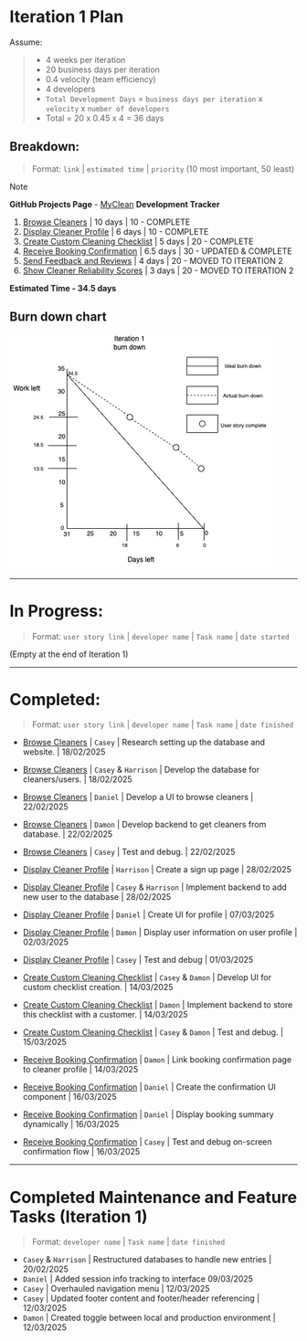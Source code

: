 # Iteration 1 Plan

Assume:
> - 4 weeks per iteration  
> - 20 business days per iteration  
> - 0.4 velocity (team efficiency)  
> - 4 developers  
> - `Total Development Days` = `business days per iteration` x `velocity` x `number of developers`  
> - Total = 20 x 0.45 x 4 = 36 days  

## Breakdown:
> Format: `link` | `estimated time` | `priority` (10 most important, 50 least)

> [!Note]
> **GitHub Projects Page** - [MyClean](https://github.com/users/Casey-Summers/projects/1) **Development Tracker**

1. [Browse Cleaners](/user_stories/user_story_browse_cleaners.md) | 10 days | 10 - COMPLETE  
2. [Display Cleaner Profile](/user_stories/user_story_display_cleaner_profile.md) | 6 days | 10 - COMPLETE  
3. [Create Custom Cleaning Checklist](/user_stories/user_story_create_custom_cleaning_checklist.md) | 5 days | 20 - COMPLETE
4. [Receive Booking Confirmation](/user_stories/user_story_receive_booking_confirmation.md) | 6.5 days | 30 - UPDATED & COMPLETE
5. [Send Feedback and Reviews](/user_stories/user_story_send_feedback_and_reviews.md) | 4 days | 20 - MOVED TO ITERATION 2  
6. [Show Cleaner Reliability Scores](/user_stories/user_story_show_cleaner_reliability_scores.md) | 3 days | 20 - MOVED TO ITERATION 2  

**Estimated Time - 34.5 days**

## Burn down chart
![Burn down chart](/iterations/images/iteration_1_burn_down_1.jpg)

---

# In Progress:
> Format: `user story link` | `developer name` | `Task name` | `date started`

(Empty at the end of Iteration 1)

---

# Completed:
> Format: `user story link` | `developer name` | `Task name` | `date finished`

* [Browse Cleaners](https://github.com/harrisonroufos/CP3407-EXT-GROUP-PROJECT/blob/main/user_stories/user_story_browse_cleaners.md) | `Casey` | Research setting up the database and website. | 18/02/2025  
* [Browse Cleaners](https://github.com/harrisonroufos/CP3407-EXT-GROUP-PROJECT/blob/main/user_stories/user_story_browse_cleaners.md) | `Casey` & `Harrison` | Develop the database for cleaners/users. | 18/02/2025  
* [Browse Cleaners](https://github.com/harrisonroufos/CP3407-EXT-GROUP-PROJECT/blob/main/user_stories/user_story_browse_cleaners.md) | `Daniel` | Develop a UI to browse cleaners | 22/02/2025  
* [Browse Cleaners](https://github.com/harrisonroufos/CP3407-EXT-GROUP-PROJECT/blob/main/user_stories/user_story_browse_cleaners.md) | `Damon` | Develop backend to get cleaners from database. | 22/02/2025  
* [Browse Cleaners](https://github.com/harrisonroufos/CP3407-EXT-GROUP-PROJECT/blob/main/user_stories/user_story_browse_cleaners.md) | `Casey` | Test and debug. | 22/02/2025  

* [Display Cleaner Profile](user_stories/user_story_display_cleaner_profile.md) | `Harrison` | Create a sign up page | 28/02/2025  
* [Display Cleaner Profile](user_stories/user_story_display_cleaner_profile.md) | `Casey` & `Harrison` | Implement backend to add new user to the database | 28/02/2025  
* [Display Cleaner Profile](user_stories/user_story_display_cleaner_profile.md) | `Daniel` | Create UI for profile | 07/03/2025  
* [Display Cleaner Profile](user_stories/user_story_display_cleaner_profile.md) | `Damon` | Display user information on user profile | 02/03/2025  
* [Display Cleaner Profile](user_stories/user_story_display_cleaner_profile.md) | `Casey` | Test and debug | 01/03/2025  

* [Create Custom Cleaning Checklist](user_stories/user_story_create_custom_cleaning_checklist.md) | `Casey` & `Damon` | Develop UI for custom checklist creation. | 14/03/2025  
* [Create Custom Cleaning Checklist](user_stories/user_story_create_custom_cleaning_checklist.md) | `Damon` | Implement backend to store this checklist with a customer. | 14/03/2025  
* [Create Custom Cleaning Checklist](user_stories/user_story_create_custom_cleaning_checklist.md) | `Casey` & `Damon` | Test and debug. | 15/03/2025

* [Receive Booking Confirmation](/user_stories/user_story_receive_booking_confirmation.md) | `Damon` | Link booking confirmation page to cleaner profile | 14/03/2025 
* [Receive Booking Confirmation](/user_stories/user_story_receive_booking_confirmation.md) | `Daniel` | Create the confirmation UI component | 16/03/2025 
* [Receive Booking Confirmation](/user_stories/user_story_receive_booking_confirmation.md) | `Daniel` | Display booking summary dynamically | 16/03/2025
* [Receive Booking Confirmation](/user_stories/user_story_receive_booking_confirmation.md) | `Casey` | Test and debug on-screen confirmation flow | 16/03/2025

---

# Completed Maintenance and Feature Tasks (Iteration 1)
> Format: `developer name` | `Task name` | `date finished`

* `Casey` & `Harrison` | Restructured databases to handle new entries | 20/02/2025
* `Daniel` | Added session info tracking to interface 09/03/2025
* `Casey` | Overhauled navigation menu | 12/03/2025  
* `Casey` | Updated footer content and footer/header referencing | 12/03/2025
* `Damon` | Created toggle between local and production environment | 12/03/2025

